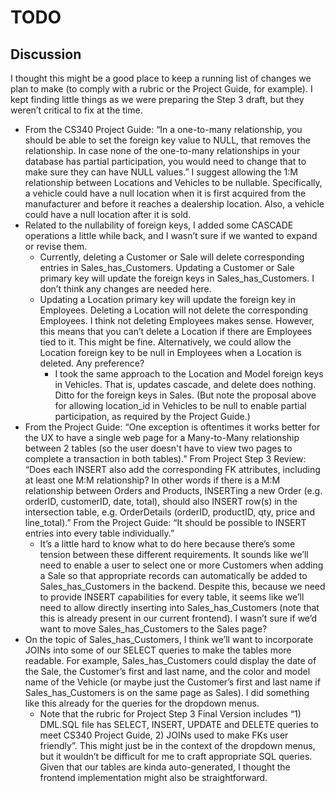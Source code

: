 # TODO

## Discussion

I thought this might be a good place to keep a running list of changes we plan to make (to comply with a rubric or the Project Guide, for example). I kept finding little things as we were preparing the Step 3 draft, but they weren’t critical to fix at the time.

- From the CS340 Project Guide: “In a one-to-many relationship, you should be able to set the foreign key value to NULL, that removes the relationship. In case none of the one-to-many relationships in your database has partial participation, you would need to change that to make sure they can have NULL values.”
I suggest allowing the 1:M relationship between Locations and Vehicles to be nullable. Specifically, a vehicle could have a null location when it is first acquired from the manufacturer and before it reaches a dealership location. Also, a vehicle could have a null location after it is sold.
- Related to the nullability of foreign keys, I added some CASCADE operations a little while back, and I wasn’t sure if we wanted to expand or revise them.
    - Currently, deleting a Customer or Sale will delete corresponding entries in Sales_has_Customers. Updating a Customer or Sale primary key will update the foreign keys in Sales_has_Customers. I don’t think any changes are needed here.
    - Updating a Location primary key will update the foreign key in Employees. Deleting a Location will not delete the corresponding Employees. I think not deleting Employees makes sense. However, this means that you can’t delete a Location if there are Employees tied to it. This might be fine. Alternatively, we could allow the Location foreign key to be null in Employees when a Location is deleted. Any preference?
        - I took the same approach to the Location and Model foreign keys in Vehicles. That is, updates cascade, and delete does nothing. Ditto for the foreign keys in Sales. (But note the proposal above for allowing location_id in Vehicles to be null to enable partial participation, as required by the Project Guide.)
- From the Project Guide: “One exception is oftentimes it works better for the UX to have a single web page for a Many-to-Many relationship between 2 tables (so the user doesn't have to view two pages to complete a transaction in both tables).” From Project Step 3 Review: “Does each INSERT also add the corresponding FK attributes, including at least one M:M relationship? In other words if there is a M:M relationship between Orders and Products, INSERTing a new Order (e.g. orderID, customerID, date, total), should also INSERT row(s) in the intersection table, e.g. OrderDetails (orderID, productID, qty, price and line_total).” From the Project Guide: “It should be possible to INSERT entries into every table individually.”
    - It’s a little hard to know what to do here because there’s some tension between these different requirements. It sounds like we’ll need to enable a user to select one or more Customers when adding a Sale so that appropriate records can automatically be added to Sales_has_Customers in the backend. Despite this, because we need to provide INSERT capabilities for every table, it seems like we’ll need to allow directly inserting into Sales_has_Customers (note that this is already present in our current frontend). I wasn’t sure if we’d want to move Sales_has_Customers to the Sales page?
- On the topic of Sales_has_Customers, I think we’ll want to incorporate JOINs into some of our SELECT queries to make the tables more readable. For example, Sales_has_Customers could display the date of the Sale, the Customer’s first and last name, and the color and model name of the Vehicle (or maybe just the Customer’s first and last name if Sales_has_Customers is on the same page as Sales). I did something like this already for the queries for the dropdown menus.
    - Note that the rubric for Project Step 3 Final Version includes “1) DML.SQL file has SELECT, INSERT, UPDATE and DELETE queries to meet CS340 Project Guide, 2) JOINs used to make FKs user friendly”. This might just be in the context of the dropdown menus, but it wouldn’t be difficult for me to craft appropriate SQL queries. Given that our tables are kinda auto-generated, I thought the frontend implementation might also be straightforward.